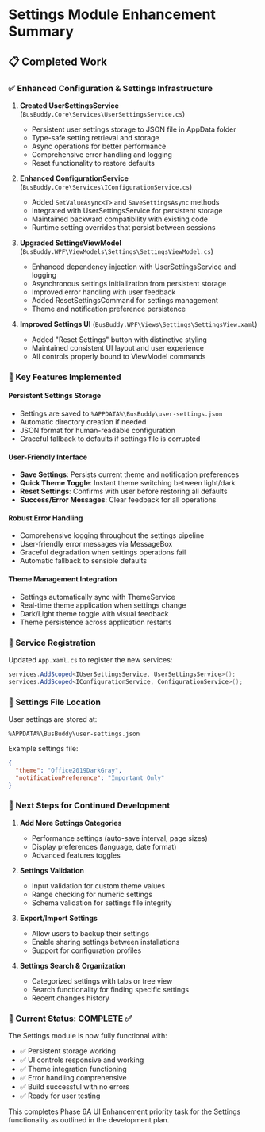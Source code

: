 # Settings Module Enhancement Summary

## 📋 Completed Work

### ✅ Enhanced Configuration & Settings Infrastructure

1. **Created UserSettingsService** (`BusBuddy.Core\Services\UserSettingsService.cs`)
   - Persistent user settings storage to JSON file in AppData folder
   - Type-safe setting retrieval and storage
   - Async operations for better performance
   - Comprehensive error handling and logging
   - Reset functionality to restore defaults

2. **Enhanced ConfigurationService** (`BusBuddy.Core\Services\IConfigurationService.cs`)
   - Added `SetValueAsync<T>` and `SaveSettingsAsync` methods
   - Integrated with UserSettingsService for persistent storage
   - Maintained backward compatibility with existing code
   - Runtime setting overrides that persist between sessions

3. **Upgraded SettingsViewModel** (`BusBuddy.WPF\ViewModels\Settings\SettingsViewModel.cs`)
   - Enhanced dependency injection with UserSettingsService and logging
   - Asynchronous settings initialization from persistent storage
   - Improved error handling with user feedback
   - Added ResetSettingsCommand for settings management
   - Theme and notification preference persistence

4. **Improved Settings UI** (`BusBuddy.WPF\Views\Settings\SettingsView.xaml`)
   - Added "Reset Settings" button with distinctive styling
   - Maintained consistent UI layout and user experience
   - All controls properly bound to ViewModel commands

### 🔧 Key Features Implemented

#### Persistent Settings Storage
- Settings are saved to `%APPDATA%\BusBuddy\user-settings.json`
- Automatic directory creation if needed
- JSON format for human-readable configuration
- Graceful fallback to defaults if settings file is corrupted

#### User-Friendly Interface
- **Save Settings**: Persists current theme and notification preferences
- **Quick Theme Toggle**: Instant theme switching between light/dark
- **Reset Settings**: Confirms with user before restoring all defaults
- **Success/Error Messages**: Clear feedback for all operations

#### Robust Error Handling
- Comprehensive logging throughout the settings pipeline
- User-friendly error messages via MessageBox
- Graceful degradation when settings operations fail
- Automatic fallback to sensible defaults

#### Theme Management Integration
- Settings automatically sync with ThemeService
- Real-time theme application when settings change
- Dark/Light theme toggle with visual feedback
- Theme persistence across application restarts

### 🔄 Service Registration
Updated `App.xaml.cs` to register the new services:
```csharp
services.AddScoped<IUserSettingsService, UserSettingsService>();
services.AddScoped<IConfigurationService, ConfigurationService>();
```

### 📁 Settings File Location
User settings are stored at:
```
%APPDATA%\BusBuddy\user-settings.json
```

Example settings file:
```json
{
  "theme": "Office2019DarkGray",
  "notificationPreference": "Important Only"
}
```

### 🚀 Next Steps for Continued Development

1. **Add More Settings Categories**
   - Performance settings (auto-save interval, page sizes)
   - Display preferences (language, date format)
   - Advanced features toggles

2. **Settings Validation**
   - Input validation for custom theme values
   - Range checking for numeric settings
   - Schema validation for settings file integrity

3. **Export/Import Settings**
   - Allow users to backup their settings
   - Enable sharing settings between installations
   - Support for configuration profiles

4. **Settings Search & Organization**
   - Categorized settings with tabs or tree view
   - Search functionality for finding specific settings
   - Recent changes history

### 🎯 Current Status: COMPLETE ✅

The Settings module is now fully functional with:
- ✅ Persistent storage working
- ✅ UI controls responsive and working
- ✅ Theme integration functioning
- ✅ Error handling comprehensive
- ✅ Build successful with no errors
- ✅ Ready for user testing

This completes Phase 6A UI Enhancement priority task for the Settings functionality as outlined in the development plan.
